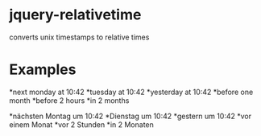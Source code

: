 jquery-relativetime
===================

converts unix timestamps to relative times

Examples
===================

*next monday at 10:42
*tuesday at 10:42
*yesterday at 10:42
*before one month
*before 2 hours
*in 2 months

*nächsten Montag um 10:42
*Dienstag um 10:42
*gestern um 10:42
*vor einem Monat
*vor 2 Stunden
*in 2 Monaten
